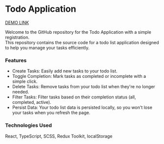 # Todo Application

 [DEMO LINK](https://Sergey-Kovyazin.github.io/todo-app/)

Welcome to the GitHub repository for the Todo Application with a simple registration.<br>
This repository contains the source code for a todo list application designed to help you manage your tasks efficiently.

### Features
- Create Tasks: Easily add new tasks to your todo list.
- Toggle Completion: Mark tasks as completed or incomplete with a simple click.
- Delete Tasks: Remove tasks from your todo list when they're no longer needed.
- Filter Tasks: Filter tasks based on their completion status (all, completed, active).
- Persist Data: Your todo list data is persisted locally, so you won't lose your tasks when you refresh the page.

### Technologies Used
React, TypeScript, SCSS, Redux Toolkit, localStorage
